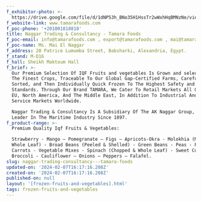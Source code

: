 ```yaml
---
f_exhibitor-photo: >-
  https://drive.google.com/file/d/1dNP53h_BNo35H1HssTr2wWxhHqBMNzNe/view?usp=drive_link
f_website-link: www.tamarafoods.com
f_poc-phone: '+201001818818'
title: Naggar Trading & Consultancy - Tamara Foods
f_poc-email: info@tamarafoods.com , export@tamarafoods.com , mai@tamarafoods.com
f_poc-name: Ms. Mai El Naggar
f_address: 20 Patrice Lumumba Street, Babsharki, Alexandria, Egypt.
f_stand: M-D16
f_hall: Sheikh Maktoum Hall
f_brief: >-
  Our Premium Selection Of IQF Fruits and vegetables Is Grown and selected From
  The Finest Crops, Traceable To Our Global Gap-Certified Farms, Carefully
  Sorted, and Then Individually Quick Frozen To The Highest Safety and Quality
  Standards. Through Our Brand TAMARA, We Cater To Retail Markets All Over The
  EU, North America, And The Middle East, In Addition To Industrial And Food
  Service Markets Worldwide.

  Naggar Trading & Consultancy Is A Subsidiary Of The AK Naggar Group, A Market
  Leader In The Maritime Industry Since 1897.
f_product-range: >-
  Premium Quality Iqf Fruits & Vegetables:

  Strawberry - Mango – Pomegranate – Figs – Apricots-Okra - Molokhia (Minced &
  Whole Leaf) - Broad Beans (Peeled & Shelled) - Green Beans - Peas - Peas &
  Carrots - Vegetable Mixes - Spinach (Chopped & Whole Leaf) - Sweet Corn -
  Broccoli - Cauliflower – Onions – Peppers – Falafel.
slug: naggar-trading-consultancy---tamara-foods
updated-on: '2024-02-07T16:17:16.208Z'
created-on: '2024-02-07T16:17:16.208Z'
published-on: null
layout: '[frozen-fruits-and-vegetables].html'
tags: frozen-fruits-and-vegetables
---
```



